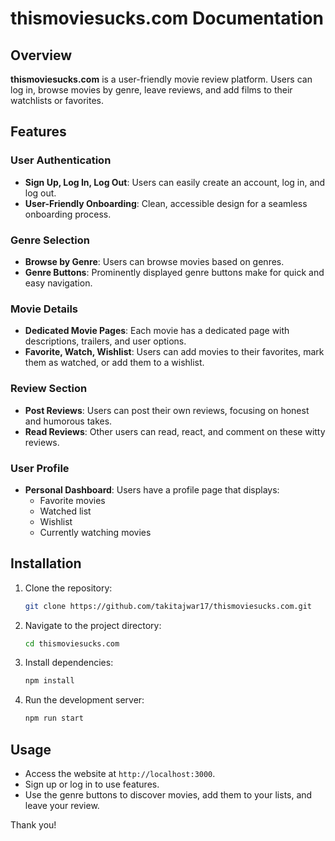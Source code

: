 # thismoviesucks.com Documentation

## Overview
**thismoviesucks.com** is a  user-friendly movie review platform. Users can log in, browse movies by genre, leave reviews, and add films to their watchlists or favorites.

## Features

### User Authentication
- **Sign Up, Log In, Log Out**: Users can easily create an account, log in, and log out.
- **User-Friendly Onboarding**: Clean, accessible design for a seamless onboarding process.

### Genre Selection
- **Browse by Genre**: Users can browse movies based on genres.
- **Genre Buttons**: Prominently displayed genre buttons make for quick and easy navigation.

### Movie Details
- **Dedicated Movie Pages**: Each movie has a dedicated page with descriptions, trailers, and user options.
- **Favorite, Watch, Wishlist**: Users can add movies to their favorites, mark them as watched, or add them to a wishlist.

### Review Section
- **Post Reviews**: Users can post their own reviews, focusing on honest and humorous takes.
- **Read Reviews**: Other users can read, react, and comment on these witty reviews.

### User Profile
- **Personal Dashboard**: Users have a profile page that displays:
  - Favorite movies
  - Watched list
  - Wishlist
  - Currently watching movies


## Installation

1. Clone the repository:
   ```bash
   git clone https://github.com/takitajwar17/thismoviesucks.com.git
   ```

2. Navigate to the project directory:
   ```bash
   cd thismoviesucks.com
   ```

3. Install dependencies:
   ```bash
   npm install
   ```

4. Run the development server:
   ```bash
   npm run start
   ```

## Usage
- Access the website at `http://localhost:3000`.
- Sign up or log in to use features.
- Use the genre buttons to discover movies, add them to your lists, and leave your review.


Thank you!
